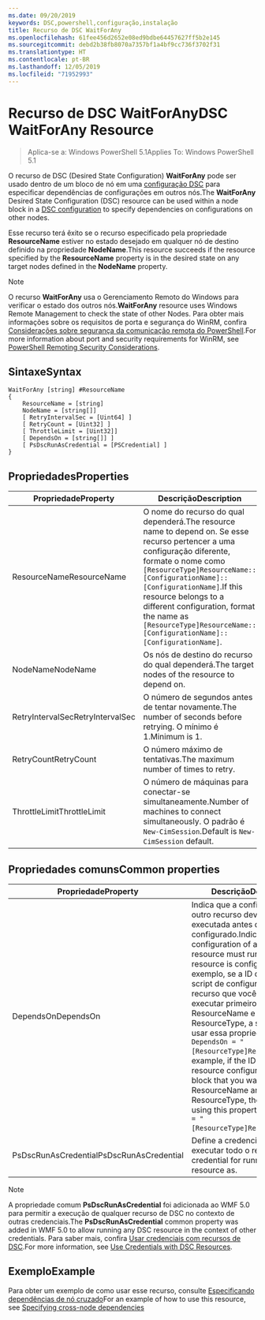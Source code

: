 ```yaml
---
ms.date: 09/20/2019
keywords: DSC,powershell,configuração,instalação
title: Recurso de DSC WaitForAny
ms.openlocfilehash: 61fee456d2652e08ed9bdbe64457627ff5b2e145
ms.sourcegitcommit: debd2b38fb8070a7357bf1a4bf9cc736f3702f31
ms.translationtype: HT
ms.contentlocale: pt-BR
ms.lasthandoff: 12/05/2019
ms.locfileid: "71952993"
---
```

# <a name="dsc-waitforany-resource"></a><span data-ttu-id="a0ed0-103">Recurso de DSC WaitForAny</span><span class="sxs-lookup"><span data-stu-id="a0ed0-103">DSC WaitForAny Resource</span></span>

> <span data-ttu-id="a0ed0-104">Aplica-se a: Windows PowerShell 5.1</span><span class="sxs-lookup"><span data-stu-id="a0ed0-104">Applies To: Windows PowerShell 5.1</span></span>

<span data-ttu-id="a0ed0-105">O recurso de DSC (Desired State Configuration) **WaitForAny** pode ser usado dentro de um bloco de nó em uma [configuração DSC](../../../configurations/configurations.md) para especificar dependências de configurações em outros nós.</span><span class="sxs-lookup"><span data-stu-id="a0ed0-105">The **WaitForAny** Desired State Configuration (DSC) resource can be used within a node block in a [DSC configuration](../../../configurations/configurations.md) to specify dependencies on configurations on other nodes.</span></span>

<span data-ttu-id="a0ed0-106">Esse recurso terá êxito se o recurso especificado pela propriedade **ResourceName** estiver no estado desejado em qualquer nó de destino definido na propriedade **NodeName**.</span><span class="sxs-lookup"><span data-stu-id="a0ed0-106">This resource succeeds if the resource specified by the **ResourceName** property is in the desired state on any target nodes defined in the **NodeName** property.</span></span>

> [!NOTE]
> <span data-ttu-id="a0ed0-107">O recurso **WaitForAny** usa o Gerenciamento Remoto do Windows para verificar o estado dos outros nós.</span><span class="sxs-lookup"><span data-stu-id="a0ed0-107">**WaitForAny** resource uses Windows Remote Management to check the state of other Nodes.</span></span> <span data-ttu-id="a0ed0-108">Para obter mais informações sobre os requisitos de porta e segurança do WinRM, confira [Considerações sobre segurança da comunicação remota do PowerShell](/powershell/scripting/learn/remoting/winrmsecurity?view=powershell-6).</span><span class="sxs-lookup"><span data-stu-id="a0ed0-108">For more information about port and security requirements for WinRM, see [PowerShell Remoting Security Considerations](/powershell/scripting/learn/remoting/winrmsecurity?view=powershell-6).</span></span>

## <a name="syntax"></a><span data-ttu-id="a0ed0-109">Sintaxe</span><span class="sxs-lookup"><span data-stu-id="a0ed0-109">Syntax</span></span>

```Syntax
WaitForAny [string] #ResourceName
{
    ResourceName = [string]
    NodeName = [string[]]
    [ RetryIntervalSec = [Uint64] ]
    [ RetryCount = [Uint32] ]
    [ ThrottleLimit = [Uint32]]
    [ DependsOn = [string[]] ]
    [ PsDscRunAsCredential = [PSCredential] ]
}
```

## <a name="properties"></a><span data-ttu-id="a0ed0-110">Propriedades</span><span class="sxs-lookup"><span data-stu-id="a0ed0-110">Properties</span></span>

|<span data-ttu-id="a0ed0-111">Propriedade</span><span class="sxs-lookup"><span data-stu-id="a0ed0-111">Property</span></span> |<span data-ttu-id="a0ed0-112">Descrição</span><span class="sxs-lookup"><span data-stu-id="a0ed0-112">Description</span></span> |
|---|---|
|<span data-ttu-id="a0ed0-113">ResourceName</span><span class="sxs-lookup"><span data-stu-id="a0ed0-113">ResourceName</span></span> |<span data-ttu-id="a0ed0-114">O nome do recurso do qual dependerá.</span><span class="sxs-lookup"><span data-stu-id="a0ed0-114">The resource name to depend on.</span></span> <span data-ttu-id="a0ed0-115">Se esse recurso pertencer a uma configuração diferente, formate o nome como `[ResourceType]ResourceName::[ConfigurationName]::[ConfigurationName]`.</span><span class="sxs-lookup"><span data-stu-id="a0ed0-115">If this resource belongs to a different configuration, format the name as `[ResourceType]ResourceName::[ConfigurationName]::[ConfigurationName]`.</span></span> |
|<span data-ttu-id="a0ed0-116">NodeName</span><span class="sxs-lookup"><span data-stu-id="a0ed0-116">NodeName</span></span> |<span data-ttu-id="a0ed0-117">Os nós de destino do recurso do qual dependerá.</span><span class="sxs-lookup"><span data-stu-id="a0ed0-117">The target nodes of the resource to depend on.</span></span> |
|<span data-ttu-id="a0ed0-118">RetryIntervalSec</span><span class="sxs-lookup"><span data-stu-id="a0ed0-118">RetryIntervalSec</span></span> |<span data-ttu-id="a0ed0-119">O número de segundos antes de tentar novamente.</span><span class="sxs-lookup"><span data-stu-id="a0ed0-119">The number of seconds before retrying.</span></span> <span data-ttu-id="a0ed0-120">O mínimo é 1.</span><span class="sxs-lookup"><span data-stu-id="a0ed0-120">Minimum is 1.</span></span> |
|<span data-ttu-id="a0ed0-121">RetryCount</span><span class="sxs-lookup"><span data-stu-id="a0ed0-121">RetryCount</span></span> |<span data-ttu-id="a0ed0-122">O número máximo de tentativas.</span><span class="sxs-lookup"><span data-stu-id="a0ed0-122">The maximum number of times to retry.</span></span> |
|<span data-ttu-id="a0ed0-123">ThrottleLimit</span><span class="sxs-lookup"><span data-stu-id="a0ed0-123">ThrottleLimit</span></span> |<span data-ttu-id="a0ed0-124">O número de máquinas para conectar-se simultaneamente.</span><span class="sxs-lookup"><span data-stu-id="a0ed0-124">Number of machines to connect simultaneously.</span></span> <span data-ttu-id="a0ed0-125">O padrão é `New-CimSession`.</span><span class="sxs-lookup"><span data-stu-id="a0ed0-125">Default is `New-CimSession` default.</span></span> |

## <a name="common-properties"></a><span data-ttu-id="a0ed0-126">Propriedades comuns</span><span class="sxs-lookup"><span data-stu-id="a0ed0-126">Common properties</span></span>

|<span data-ttu-id="a0ed0-127">Propriedade</span><span class="sxs-lookup"><span data-stu-id="a0ed0-127">Property</span></span> |<span data-ttu-id="a0ed0-128">Descrição</span><span class="sxs-lookup"><span data-stu-id="a0ed0-128">Description</span></span> |
|---|---|
|<span data-ttu-id="a0ed0-129">DependsOn</span><span class="sxs-lookup"><span data-stu-id="a0ed0-129">DependsOn</span></span> |<span data-ttu-id="a0ed0-130">Indica que a configuração de outro recurso deve ser executada antes de ele ser configurado.</span><span class="sxs-lookup"><span data-stu-id="a0ed0-130">Indicates that the configuration of another resource must run before this resource is configured.</span></span> <span data-ttu-id="a0ed0-131">Por exemplo, se a ID do bloco de script de configuração do recurso que você deseja executar primeiro for ResourceName e seu tipo for ResourceType, a sintaxe para usar essa propriedade será `DependsOn = "[ResourceType]ResourceName"`.</span><span class="sxs-lookup"><span data-stu-id="a0ed0-131">For example, if the ID of the resource configuration script block that you want to run first is ResourceName and its type is ResourceType, the syntax for using this property is `DependsOn = "[ResourceType]ResourceName"`.</span></span> |
|<span data-ttu-id="a0ed0-132">PsDscRunAsCredential</span><span class="sxs-lookup"><span data-stu-id="a0ed0-132">PsDscRunAsCredential</span></span> |<span data-ttu-id="a0ed0-133">Define a credencial para executar todo o recurso.</span><span class="sxs-lookup"><span data-stu-id="a0ed0-133">Sets the credential for running the entire resource as.</span></span> |

> [!NOTE]
> <span data-ttu-id="a0ed0-134">A propriedade comum **PsDscRunAsCredential** foi adicionada ao WMF 5.0 para permitir a execução de qualquer recurso de DSC no contexto de outras credenciais.</span><span class="sxs-lookup"><span data-stu-id="a0ed0-134">The **PsDscRunAsCredential** common property was added in WMF 5.0 to allow running any DSC resource in the context of other credentials.</span></span> <span data-ttu-id="a0ed0-135">Para saber mais, confira [Usar credenciais com recursos de DSC](../../../configurations/runasuser.md).</span><span class="sxs-lookup"><span data-stu-id="a0ed0-135">For more information, see [Use Credentials with DSC Resources](../../../configurations/runasuser.md).</span></span>

## <a name="example"></a><span data-ttu-id="a0ed0-136">Exemplo</span><span class="sxs-lookup"><span data-stu-id="a0ed0-136">Example</span></span>

<span data-ttu-id="a0ed0-137">Para obter um exemplo de como usar esse recurso, consulte [Especificando dependências de nó cruzado](../../../configurations/crossNodeDependencies.md)</span><span class="sxs-lookup"><span data-stu-id="a0ed0-137">For an example of how to use this resource, see [Specifying cross-node dependencies](../../../configurations/crossNodeDependencies.md)</span></span>